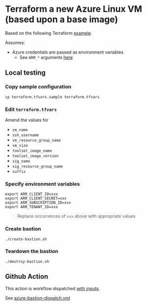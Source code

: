 # Terraform a new Azure Linux VM (based upon a base image)

Based on the following Terraform [example](https://registry.terraform.io/providers/hashicorp/azurerm/latest/docs/resources/linux_virtual_machine#example-usage).


Assumes:

* Azure credentials are passed as environment variables
  * See `ARM_*` arguments [here](https://registry.terraform.io/providers/hashicorp/azurerm/latest/docs#argument-reference)


## Local testing

### Copy sample configuration

```
cp terraform.tfvars.sample terraform.tfvars
```

### Edit `terraform.tfvars`

Amend the values for

* `vm_name`
* `ssh_username`
* `vm_resource_group_name`
* `vm_size`
* `toolset_image_name`
* `toolset_image_version`
* `sig_name`
* `sig_resource_group_name`
* `suffix`

### Specify environment variables

```
export ARM_CLIENT_ID=xxx
export ARM_CLIENT_SECRET=xxx
export ARM_SUBSCRIPTION_ID=xxx
export ARM_TENANT_ID=xxx
```
> Replace occurrences of `xxx` above with appropriate values

### Create bastion

```
./create-bastion.sh
```

### Teardown the bastion

```
./destroy-bastion.sh
```


## Github Action

This action is workflow dispatched [with inputs](https://docs.github.com/en/actions/using-workflows/workflow-syntax-for-github-actions#onworkflow_dispatchinputs).

See [azure-bastion-dispatch.yml](../../../.github/workflows/azure-bastion-dispatch.yml)

